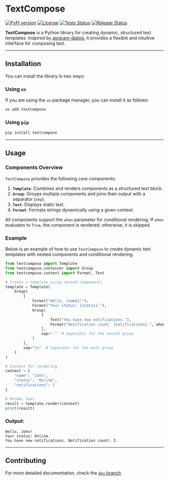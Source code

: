 # TextCompose

[![PyPI version](https://badge.fury.io/py/textcompose.svg)](https://badge.fury.io/py/textcompose)
[![License](https://img.shields.io/github/license/m-xim/textcompose.svg)](/LICENSE)
[![Tests Status](https://github.com/m-xim/textcompose/actions/workflows/tests.yml/badge.svg)](https://github.com/m-xim/textcompose/actions)
[![Release Status](https://github.com/m-xim/textcompose/actions/workflows/release.yml/badge.svg)](https://github.com/m-xim/textcompose/actions)

**TextCompose** is a Python library for creating dynamic, structured text templates. Inspired by [aiogram-dialog](https://github.com/Tishka17/aiogram_dialog), it provides a flexible and intuitive interface for composing text.

---

## Installation

You can install the library in two ways:

### Using `uv`
If you are using the `uv` package manager, you can install it as follows:
```bash
uv add textcompose
```

### Using `pip`
```bash
pip install textcompose
```

---

## Usage

### Components Overview

`TextCompose` provides the following core components:

1. **`Template`**: Combines and renders components as a structured text block.
2. **`Group`**: Groups multiple components and joins their output with a separator (`sep`).
3. **`Text`**: Displays static text.
4. **`Format`**: Formats strings dynamically using a given context.

All components support the `when` parameter for conditional rendering. If `when` evaluates to `True`, the component is rendered; otherwise, it is skipped.

### Example

Below is an example of how to use `TextCompose` to create dynamic text templates with nested components and conditional rendering.

```python
from textcompose import Template
from textcompose.container import Group
from textcompose.content import Format, Text

# Create a template using nested components
template = Template(
    Group(
        [
            Format("Hello, {name}!"),
            Format("Your status: {status}."),
            Group(
                [
                    Text("You have new notifications."),
                    Format("Notification count: {notifications}.", when=lambda ctx: ctx.get("notifications") > 0)
                ],
                sep=" "  # Separator for the nested group
            )
        ],
        sep="\n"  # Separator for the main group
    )
)

# Context for rendering
context = {
    "name": "John",
    "status": "Online",
    "notifications": 3
}

# Render text
result = template.render(context)
print(result)
```

### Output:
```
Hello, John!
Your status: Online.
You have new notifications. Notification count: 3.
```

---

## Contributing

For more detailed documentation, check the [`dev` branch](https://github.com/m-xim/textcompose/tree/dev).